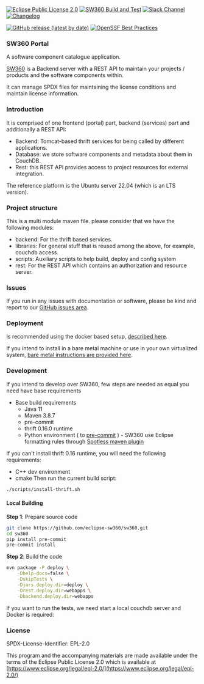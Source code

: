[![Eclipse Public License 2.0](https://img.shields.io/badge/license-EPL--2.0-green.svg "Eclipse Public License 2.0")](LICENSE)
[![SW360 Build and Test](https://github.com/eclipse-sw360/sw360/workflows/SW360%20Build%20and%20Test/badge.svg)](https://github.com/eclipse-sw360/sw360/actions?query=workflow:"SW360+Build+and+Test")
[![Slack Channel](https://img.shields.io/badge/slack-sw360chat-blue.svg?longCache=true&logo=slack)](https://join.slack.com/t/sw360chat/shared_invite/enQtNzg5NDQxMTQyNjA5LThiMjBlNTRmOWI0ZjJhYjc0OTk3ODM4MjBmOGRhMWRmN2QzOGVmMzQwYzAzN2JkMmVkZTI1ZjRhNmJlNTY4ZGI)
[![Changelog](https://badgen.net/badge/changelog/%E2%98%85/blue)](https://github.com/eclipse/sw360/blob/master/CHANGELOG.md)


[![GitHub release (latest by date)](https://img.shields.io/github/v/release/eclipse/sw360)](https://github.com/eclipse/sw360/releases/latest)
[![OpenSSF Best Practices](https://www.bestpractices.dev/projects/9485/badge)](https://www.bestpractices.dev/projects/9485)

### SW360 Portal

A software component catalogue application.

[SW360](https://eclipse.dev/sw360/) is a Backend server with a REST API to maintain your projects / products and the software components within.

It can manage SPDX files for maintaining the license conditions and maintain
license information.

### Introduction

It is comprised of one frontend (portal) part, backend (services) part and additionally a REST API:

* Backend: Tomcat-based thrift services for being called by different applications.
* Database: we store software components and metadata about them in CouchDB.
* Rest: this REST API provides access to project resources for external integration.

The reference platform is the Ubuntu server 22.04 (which is an LTS version).

### Project structure

This is a multi module maven file. please consider that we have the following modules:

* backend: For the thrift based services.
* libraries: For general stuff that is reused among the above, for example, couchdb access.
* scripts: Auxiliary scripts to help build, deploy and config system
* rest: For the REST API which contains an authorization and resource server.

### Issues

If you run in any issues with documentation or software, please be kind and report to our
[GitHub issues area](https://github.com/eclipse/sw360/issues).

### Deployment

Is recommended using the docker based setup,
[described here](https://github.com/eclipse/sw360/blob/main/README_DOCKER.md).

If you intend to install in a bare metal machine or use in your own virtualized system, [bare metal instructions are provided here](https://www.eclipse.org/sw360/docs/deployment/baremetal/deploy-natively/).

### Development

If you intend to develop over SW360, few steps are needed as equal you need have base
requirements

* Base build requirements
  * Java 11
  * Maven 3.8.7
  * pre-commit
  * thrift 0.16.0 runtime
  * Python environment ( to [pre-commit](https://pre-commit.com/) ) - SW360 use Eclipse formatting rules
  through [Spotless maven plugin](https://github.com/diffplug/spotless/tree/main/plugin-maven)

If you can't install thrift 0.16 runtime, you will need the following requirements:

* C++ dev environment
* cmake
Then run the current build script:

```bash
./scripts/install-thrift.sh
```

#### Local Building

**Step 1**: Prepare source code

```bash
git clone https://github.com/eclipse-sw360/sw360.git
cd sw360
pip install pre-commit
pre-commit install
```

**Step 2**: Build the code

```bash
mvn package -P deploy \
    -Dhelp-docs=false \
    -DskipTests \
    -Djars.deploy.dir=deploy \
    -Drest.deploy.dir=webapps \
    -Dbackend.deploy.dir=webapps
```

If you want to run the tests, we need start a local couchdb server and Docker is required:

### License

SPDX-License-Identifier: EPL-2.0

This program and the accompanying materials are made
available under the terms of the Eclipse Public License 2.0
which is available at [https://www.eclipse.org/legal/epl-2.0/](https://www.eclipse.org/legal/epl-2.0/)
